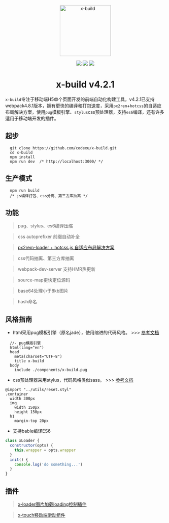 <p align="center"><img width="160" src="https://github.com/codexu/x-build/blob/x-build4.1/src/assets/images/logo.png?raw=true" alt="x-build"></p>

<p align="center">
  <img src="https://img.shields.io/badge/version-4.2.0-blue.svg">
  <img src="https://img.shields.io/badge/webpack-4.8.1-brightgreen.svg">
  <img src="https://img.shields.io/badge/node->=6.11.5-brightgreen.svg">
</p>

<h1 align="center">x-build<span>&nbsp;v4.2.1</span></h1>

`x-build`专注于移动端H5单个页面开发的前端自动化构建工具，v4.2.1已支持webpack4.8.1版本，拥有更快的编译和打包速度，采用`px2rem`+`hotcss`的自适应布局解决方案，使用`pug`模板引擎、`stylus`css预处理器，支持`es6`编译，还有许多适用于移动端开发的插件。


## 起步

```
  git clone https://github.com/codexu/x-build.git
  cd x-build
  npm install
  npm run dev  /* http://localhost:3000/ */
```

## 生产模式
 
```
  npm run build
  /* js编译打包、css分离、第三方库抽离 */
```

## 功能

> pug、stylus、es6编译压缩

> css autoprefixer 前缀自动补全

> [px2rem-loader + hotcss.js 自适应布局解决方案](https://github.com/codexu/Issues/issues/11)

> css代码抽离、第三方库抽离

> webpack-dev-server 支持HMR热更新

> source-map更快定位源码

> base64处理小于8kb图片

> hash命名

## 风格指南

- html采用pug模板引擎（原名jade），使用缩进的代码风格。 >>> [参考文档](https://pug.bootcss.com/api/getting-started.html)

```pug
  //- pug模版引擎
  html(lang="en")
  head
    meta(charset="UTF-8")
    title x-build
  body
    include ./components/x-build.pug
```

- css预处理器采用stylus，代码风格类似sass。 >>> [参考文档](http://stylus-lang.com/)

```stylus
@import "../utils/reset.styl"
.container
  width 300px
  img
    width 150px
    height 150px
  h1
    margin-top 20px
```

- 支持bable编译ES6

```javascript
class xLoader {
  constructor(opts) {
    this.wrapper = opts.wrapper
  }
  init() {
    console.log('do something...')
  }
}
```

## 插件

> [x-loader图片加载loading控制插件](https://github.com/codexu/Issues/issues/12)

> [x-touch移动端滑动组件](https://github.com/codexu/x-touch)